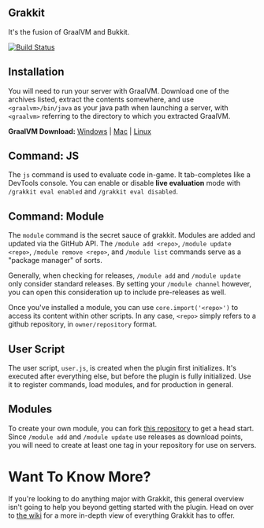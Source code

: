 ## Grakkit

It's the fusion of GraalVM and Bukkit.

[![Build Status](https://travis-ci.org/grakkit/grakkit.svg?branch=master)](https://travis-ci.org/grakkit/grakkit)

## Installation

You will need to run your server with GraalVM. Download one of the archives listed, extract the contents somewhere, and use `<graalvm>/bin/java` as your java path when launching a server, with `<graalvm>` referring to the directory to which you extracted GraalVM.

**GraalVM Download:** [Windows](https://github.com/graalvm/graalvm-ce-builds/releases/download/vm-20.0.0/graalvm-ce-java11-windows-amd64-20.0.0.zip) | [Mac](https://github.com/graalvm/graalvm-ce-builds/releases/download/vm-20.0.0/graalvm-ce-java11-darwin-amd64-20.0.0.tar.gz) | [Linux](https://github.com/graalvm/graalvm-ce-builds/releases/download/vm-20.0.0/graalvm-ce-java11-linux-amd64-20.0.0.tar.gz)

## Command: JS

The `js` command is used to evaluate code in-game. It tab-completes like a DevTools console. You can enable or disable **live evaluation** mode with `/grakkit eval enabled` and `/grakkit eval disabled`.

## Command: Module

The `module` command is the secret sauce of grakkit. Modules are added and updated via the GitHub API. The `/module add <repo>`, `/module update <repo>`, `/module remove <repo>`, and `/module list` commands serve as a "package manager" of sorts.

Generally, when checking for releases, `/module add` and `/module update` only consider standard releases. By setting your `/module channel` however, you can open this consideration up to include pre-releases as well.

Once you've installed a module, you can use `core.import('<repo>')` to access its content within other scripts. In any case, `<repo>` simply refers to a github repository, in `owner/repository` format.

## User Script

The user script, `user.js`, is created when the plugin first initializes. It's executed after everything else, but before the plugin is fully initialized. Use it to register commands, load modules, and for production in general.

## Modules

To create your own module, you can fork [this repository](https://github.com/grakkit/example) to get a head start. Since `/module add` and `/module update` use releases as download points, you will need to create at least one tag in your repository for use on servers.

# Want To Know More?
If you're looking to do anything major with Grakkit, this general overview isn't going to help you beyond getting started with the plugin. Head on over to [the wiki](https://github.com/grakkit/grakkit/wiki) for a more in-depth view of everything Grakkit has to offer.